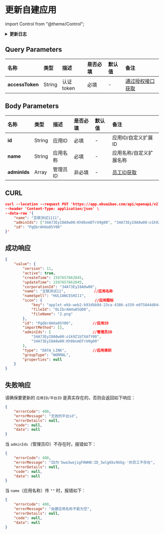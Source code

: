 # 更新自建应用

import Control from "@theme/Control";

<Control
method="PUT"
url="/api/openapi/v2.1/datalink/editPlatform"
/>

<details>
  <summary><b>更新日志</b></summary>
  <div>
    <a href="https://docs.ekuaibao.com/docs/open-api/notice/update-log" target="_blank"><b>1.2.0</b></a> -> 🚀 接口升级 <b>v2.1</b> 版本，新增了支持更新应用名称，对 <b>adminIds</b>（管理员ID）做参数真实性校验。<br/>
  </div>
</details>

## Query Parameters

| 名称 | 类型 | 描述 | 是否必填 | 默认值 | 备注 |
| :--- | :--- | :--- | :--- |:--- | :--- |
| **accessToken** | String | 认证token | 必填 | - | [通过授权接口获取](/docs/open-api/getting-started/auth)  |

## Body Parameters

| 名称 | 类型 | 描述 | 是否必填 | 默认值 | 备注 |
| :--- | :--- | :--- | :--- |:--- | :--- |
| **id**       | String | 应用ID  | 必填 | - | 应用ID/自定义扩展ID |
| **name**     | String | 应用名称 | 必填 | - | 应用名称/自定义扩展名称 |
| **adminIds** | Array  | 管理员ID | 非必填 | - | [员工ID获取](/docs/open-api/corporation/get-staff-ids) |

## CURL
```json
curl --location --request PUT 'https://app.ekuaibao.com/api/openapi/v2.1/datalink/editPlatform?accessToken=cxEbrzNJSA3A00' \
--header 'Content-Type: application/json' \
--data-raw '{
    "name": "互联测试1111",
    "adminIds": ["34A73EyI8A0w00:Kh0bnmDTrU9g00", "34A73EyI8A0w00:o1k9Z1bTXAfY00"],
    "id": "PgQbrAHda85Y00"
}'
```

## 成功响应
```json
{
    "value": {
        "version": 11,
        "active": true,
        "createTime": 1597657662045,
        "updateTime": 1597657662045,
        "corporationId": "34A73EyI8A0w00",
        "name": "互联测试11",             //应用名称
        "nameSpell": "HULIANCESHI11",  
        "icon": {                        //应用图标
            "key": "applet-ekb-web2-b93dbb8d-23ca-4386-a339-e075844d8440-2.png",
            "fileId": "DLIbrAHda85Q00",
            "fileName": "2.png"
        },
        "id": "PgQbrAHda85Y00",         //应用ID
        "importMethod": [], 
        "adminIds": [                   //管理员ID
            "34A73EyI8A0w00:o1k9Z1bTXAfY00",
            "34A73EyI8A0w00:Kh0bnmDTrU9g00"
        ],
        "type": "DATA_LINK",            //应用类别
        "groupType": "NORMAL",
        "properties": null
    }
}
```



## 失败响应
请确保要更新的 `应用ID/平台ID` 是真实存在的，否则会返回如下响应：
```json
{
    "errorCode": 400,
    "errorMessage": "无效的平台id",
    "errorDetails": null,
    "code": null,
    "data": null
}
```

当 `adminIds`（管理员ID）不存在时，报错如下：
```json
{
    "errorCode": 400,
    "errorMessage": "ID为'bwa3wajigF0WH0:ID_3wlg6bv9UGg·'的员工不存在",
    "errorDetails": null,
    "code": null,
    "data": null
}
```

当 `name`（应用名称）传 `""` 时，报错如下：
```json
{
    "errorCode": 400,
    "errorMessage": "自建应用名称不能为空",
    "errorDetails": null,
    "code": null,
    "data": null
}
```